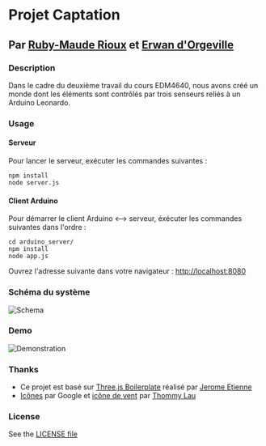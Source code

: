 # Projet Captation
## Par [Ruby-Maude Rioux](http://ca.linkedin.com/pub/ruby-maude-rioux/5a/3b9/b5a) et [Erwan d'Orgeville](http://erwandorgeville.com)

### Description

Dans le cadre du deuxième travail du cours EDM4640, nous avons créé un monde dont les éléments sont contrôlés par trois senseurs reliés à un Arduino Leonardo. 

### Usage

#### Serveur

Pour lancer le serveur, exécuter les commandes suivantes :
```
npm install
node server.js
```

#### Client Arduino

Pour démarrer le client Arduino <--> serveur, éxécuter les commandes suivantes dans l'ordre :  
```
cd arduino_server/
npm install
node app.js
```

Ouvrez l'adresse suivante dans votre navigateur : [http://localhost:8080](http://localhost:8080)

### Schéma du système
![Schema](https://raw.githubusercontent.com/th3m4ri0/projet-captation/master/images/schema.png?token=ACj7vD3auVfRieEPjEx2I9t5rZhYaynIks5UWPQ6wA%3D%3D)

### Demo
![Demonstration](https://raw.githubusercontent.com/th3m4ri0/projet-captation/master/images/demo.gif?token=ACj7vCtEceXwTi9tJKLThLC-chrVm5BKks5UWAQAwA%3D%3D)


### Thanks
- Ce projet est basé sur [Three.js Boilerplate](https://github.com/jeromeetienne/threejsboilerplate/) réalisé par [Jerome Etienne](https://github.com/jeromeetienne/)
- [Icônes](https://github.com/google/material-design-icons) par Google et [icône de vent](http://thenounproject.com/term/wind/75103/) par [Thommy Lau](http://thenounproject.com/lch121/) 


### License
See the [LICENSE file](https://github.com/th3m4ri0/projet-captation/blob/master/LICENSE)
